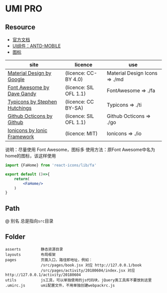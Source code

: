 # UMI PRO
## Resource
- [官方文档](https://umijs.org/guide/getting-started.html)
- [UI组件：ANTD-MOBILE](https://mobile.ant.design/components/tab-bar-cn/)
- [图标](https://www.npmjs.com/package/react-icons)

| site                                                              | licence                | use                           |
|-------------------------------------------------------------------|------------------------|-------------------------------|
| [Material Design by Google](https://www.google.com/design/icons/) | (licence: CC-BY 4.0)   | Material Design Icons => ./md |
| [Font Awesome by Dave Gandy](http://fontawesome.io)               | (licence: SIL OFL 1.1) | FontAwesome => ./fa           |
| [Typicons by Stephen Hutchings](http://typicons.com)              | (licence: CC BY-SA)    | Typicons => ./ti              |
| [Github Octicons by Github](https://octicons.github.com/)         | (licence: SIL OFL 1.1) | Github Octicons => ./go       |
| [Ionicons by Ionic Framework](http://ionicons.com)                | (licence: MIT)         | Ionicons => ./io              |

说明：尽量使用 Font Awesome，图标多
使用方法：原Font Awesome中名为home的图标，该这样使用
```jsx
import {FaHome} from 'react-icons/lib/fa'

export default ()=>{
    return(
        <FaHome/>
    )
}
```

    
## Path
@ 别名 总是指向```src```目录

## Folder
```
asserts         静态资源目录
layouts         布局框架
pages           页面入口，路径即地址，例如：
                /src/pages/book.jsx 对应 http://127.0.0.1/book
                /src/pages/activity/20180604/index.jsx 对应 http://127.0.0.1/activity/20180604
utils           js工具，可以单独使用的js代码块，jQuery类工具库不要放到这里
.umirc.js       umi配置文件，不用单独创建webpackrc.js
```